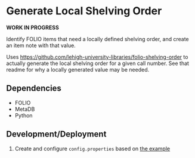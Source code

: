 # Generate Local Shelving Order

**WORK IN PROGRESS**

Identify FOLIO items that need a locally defined shelving order, and create an item note with that value.

Uses https://github.com/lehigh-university-libraries/folio-shelving-order to actually generate the local shelving order for a given call number.  See that readme for why a locally generated value may be needed.

## Dependencies

- FOLIO
- MetaDB
- Python

## Development/Deployment

1. Create and configure `config.properties` based on [the example](./config/config.properties.example)
